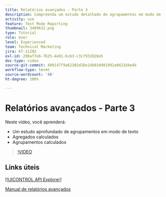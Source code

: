 ```yaml
---
title: Relatórios avançados - Parte 3
description: Compreenda um estudo detalhado de agrupamentos em modo de texto, agregados calculados e agrupamentos calculados.
activity: use
feature: Text Mode Reporting
thumbnail: 3409632.png
type: Tutorial
role: User
level: Experienced
team: Technical Marketing
jira: KT-11202
exl-id: 208af7e6-7625-4e81-bcb3-c3c7932828e5
doc-type: video
source-git-commit: 409147f9a62302d28e14b834981992a0421d4e4b
workflow-type: tm+mt
source-wordcount: '48'
ht-degree: 100%

---
```


# Relatórios avançados - Parte 3

Neste vídeo, você aprenderá:

* Um estudo aprofundado de agrupamentos em modo de texto
* Agregados calculados
* Agrupamentos calculados

>[!VIDEO](https://video.tv.adobe.com/v/3409635/?quality=12&learn=on)

## Links úteis

[[!UICONTROL API Explorer]](https://developer.adobe.com/workfront/api-explorer/)

[Manual de relatórios avançados](/help/assets/advanced-reporting-manual.pdf)
